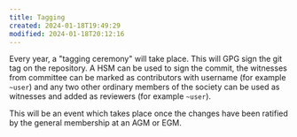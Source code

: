 ```yaml
---
title: Tagging
created: 2024-01-18T19:49:29
modified: 2024-01-18T20:12:16
---
```


Every year, a "tagging ceremony" will take place. This will GPG sign the git tag on the repository. A HSM can be used to sign the commit, the witnesses from committee can be marked as contributors with username (for example `~user`) and any two other ordinary members of the society can be used as witnesses and added as reviewers (for example `~user`).

This will be an event which takes place once the changes have been ratified by the general membership at an AGM or EGM.
